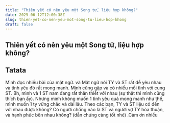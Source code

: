 ```yaml
---
title: "Thiên yết có nên yêu một Song tử, liệu hợp không?"
date: 2025-06-12T12:00:38Z
slug: thien-yet-co-nen-yeu-mot-song-tu-lieu-hop-khong
draft: false
---
```


## Thiên yết có nên yêu một Song tử, liệu hợp không?

## Tatata

Mình đọc nhiều bài của mật ngữ. và Mật ngữ nói TY và ST rất dễ yêu nhau và tình yêu đó rất mong manh. Mình cũng gặp và có nhiều mối tình với cung ST. Bh, mình và 1 ST nam đang rất thân thiết với nhau (sự thật thì mình cũng thích bạn ấy). Nhưng mình không muốn 1 tình yêu quá mong manh như thế, mình muốn 1 ty vững chắc và dài lâu.
Theo các bạn, TY và ST liệu có đến với nhau được không? Có người chồng nào là ST và người vợ TY hòa thuận, và hạnh phúc bên nhau không? (dẫn chứng càng tốt nhé) .Cảm ơn nhiều